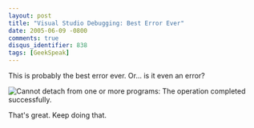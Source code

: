 ```yaml
---
layout: post
title: "Visual Studio Debugging: Best Error Ever"
date: 2005-06-09 -0800
comments: true
disqus_identifier: 838
tags: [GeekSpeak]
---
```

This is probably the best error ever. Or... is it even an error?
 
 ![Cannot detach from one or more programs: The operation completed
successfully.](https://hyqi8g.dm1.livefilestore.com/y2pNpKjQOdiT12x6n1nwo7R7T6evQxMdUhW_5D7IYUwrj-Pm7a4Ko7LrXtudpFebqAfDejiyl_zIbvd0g_B8ndzmHpwwyU8DCkUNeeAedI6s3Q/20050609vserror.jpg?psid=1)
 
 That's great. Keep doing that.
